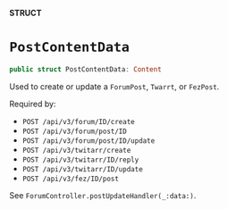 **STRUCT**

# `PostContentData`

```swift
public struct PostContentData: Content
```

Used to create or update a `ForumPost`, `Twarrt`, or `FezPost`. 

Required by:
* `POST /api/v3/forum/ID/create`
* `POST /api/v3/forum/post/ID`
* `POST /api/v3/forum/post/ID/update`
* `POST /api/v3/twitarr/create`
* `POST /api/v3/twitarr/ID/reply`
* `POST /api/v3/twitarr/ID/update`
* `POST /api/v3/fez/ID/post`

See `ForumController.postUpdateHandler(_:data:)`.
